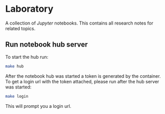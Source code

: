 # Laboratory
A collection of _Jupyter_ notebooks. This contains all research notes for related topics.

## Run notebook hub server
To start the hub run:
```bash
make hub
```

After the notebook hub was started a token is generated by the container.
To get a login url with the token attached, please run after the hub server was started:
```bash
make login
```

This will prompt you a login url.